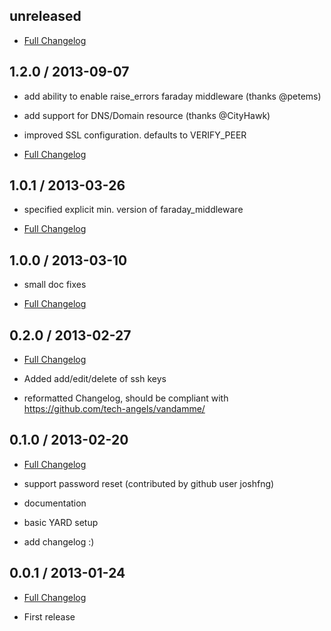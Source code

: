 ## unreleased

* [Full Changelog](https://github.com/rmoriz/digital_ocean/compare/v1.2.0...master)


## 1.2.0 / 2013-09-07

* add ability to enable raise_errors faraday middleware (thanks @petems)

* add support for DNS/Domain resource (thanks @CityHawk)

* improved SSL configuration. defaults to VERIFY_PEER

* [Full Changelog](https://github.com/rmoriz/digital_ocean/compare/v1.0.1...v1.2.0)


## 1.0.1 / 2013-03-26

* specified explicit min. version of faraday_middleware

* [Full Changelog](https://github.com/rmoriz/digital_ocean/compare/v1.0.0...v1.0.1)


## 1.0.0 / 2013-03-10

* small doc fixes

* [Full Changelog](https://github.com/rmoriz/digital_ocean/compare/v0.2.0...v1.0.0)


## 0.2.0 / 2013-02-27

* [Full Changelog](https://github.com/rmoriz/digital_ocean/compare/v0.1.0...v0.2.0)

* Added add/edit/delete of ssh keys

* reformatted Changelog, should be compliant with
  https://github.com/tech-angels/vandamme/


## 0.1.0 / 2013-02-20

* [Full Changelog](https://github.com/rmoriz/digital_ocean/compare/v0.0.1...v0.1.0)

* support password reset (contributed by github user joshfng)

* documentation

* basic YARD setup

* add changelog :)


## 0.0.1 / 2013-01-24

* [Full Changelog](https://github.com/rmoriz/digital_ocean/compare/3afd6a3c00cf447bc890703d9221fbed9662856e...v0.0.1)

* First release
